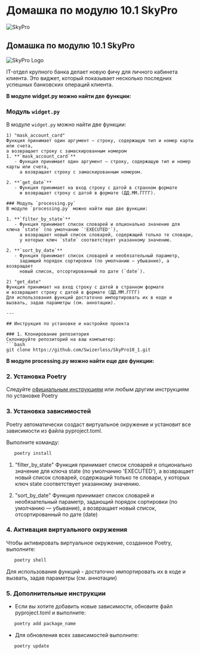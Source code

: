 # Домашка по модулю 10.1 SkyPro

![SkyPro](https://digital-academy.ru/foto/school/skypro-2.png)
## Домашка по модулю 10.1 SkyPro
![SkyPro Logo](https://digital-academy.ru/foto/school/skypro-2.png )

IT-отдел крупного банка делает новую фичу для личного кабинета клиента. Это виджет,
   который показывает несколько последних успешных банковских операций клиента.

**В модуле widget.py можно найти две функции:**
### Модуль `widget.py`
В модуле `widget.py` можно найти две функции:

```
1) "mask_account_card" 
Функция принимает один аргумент — строку, содержащую тип и номер карты или счета,
а возвращает строку с замаскированным номером
1. **`mask_account_card`**
   - Функция принимает один аргумент — строку, содержащую тип и номер карты или счета,  
     а возвращает строку с замаскированным номером.

2. **`get_date`**
   - Функция принимает на вход строку с датой в странном формате  
     и возвращает строку с датой в формате (ДД.ММ.ГГГГ).

### Модуль `processing.py`
В модуле `processing.py` можно найти еще две функции:

1. **`filter_by_state`**
   - Функция принимает список словарей и опционально значение для ключа `state` (по умолчанию `'EXECUTED'`),  
     а возвращает новый список словарей, содержащий только те словари,  
     у которых ключ `state` соответствует указанному значению.

2. **`sort_by_date`**
   - Функция принимает список словарей и необязательный параметр,  
     задающий порядок сортировки (по умолчанию — убывание), а возвращает  
     новый список, отсортированный по дате (`date`).

2) "get_date"
Функция принимает на вход строку с датой в странном формате
и возвращает строку с датой в формате (ДД.ММ.ГГГГ)
Для использования функций достаточно импортировать их в коде и вызвать, задав параметры (см. аннотации).

---

## Инструкция по установке и настройке проекта

### 1. Клонирование репозитория
Склонируйте репозиторий на ваш компьютер:
```bash
git clone https://github.com/Swizerless/SkyPro10_1.git
```
**В модуле processing.py можно найти еще две функции:**
### 2. Установка Poetry
Следуйте [официальным инструкциям](https://python-poetry.org/docs/#installation) или любым другим инструкциям по установке Poetry

### 3. Установка зависимостей
Poetry автоматически создаст виртуальное окружение и установит все зависимости из файла pyproject.toml. 

Выполните команду:
```bash 
   poetry install
```
1) "filter_by_state"
Функция принимает список словарей и опционально
значение для ключа state (по умолчанию 'EXECUTED'),
а возвращает новый список словарей, содержащий только те словари,
у которых ключ state соответствует указанному значению.

2) "sort_by_date"
Функция принимает список словарей и необязательный параметр,
задающий порядок сортировки (по умолчанию — убывание), а возвращает
новый список, отсортированный по дате (date)

### 4. Активация виртуального окружения
Чтобы активировать виртуальное окружение, созданное Poetry, выполните:
```bash 
   poetry shell
```

Для использования функций - достаточно импортировать их в коде и вызвать, задав параметры (см. аннотации) 
### 5. Дополнительные инструкции
- Если вы хотите добавить новые зависимости, обновите файл pyproject.toml и выполните: 
```bash
   poetry add package_name
```
- Для обновления всех зависимостей выполните:
```bash
   poetry update
```